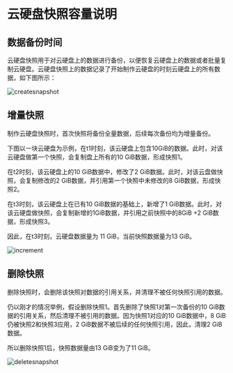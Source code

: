 # **云硬盘快照容量说明**



## 数据备份时间

云硬盘快照用于对云硬盘上的数据进行备份，以便恢复云硬盘上的数据或者批量复制云硬盘。云硬盘快照上的数据记录了开始制作云硬盘的时刻云硬盘上的所有数据，如下图所示：

![createsnapshot](../../../image/Elastic-Compute/CloudDisk/cloud-disk/createsnapshot.png)



## 增量快照

制作云硬盘快照时，首次快照将备份全量数据，后续每次备份均为增量备份。

下图以一块云硬盘为示例，在t1时刻，该云硬盘上包含10GiB的数据。此时，对该云硬盘做第一个快照，会复制盘上所有的10 GiB数据，形成快照1。

在t2时刻，该云硬盘上的10 GiB数据中，修改了2 GiB数据。此时，对该云盘做快照，会复制修改的2 GiB数据，并引用第一个快照中未修改的8 GiB数据，形成快照2。

在t3时刻，该云硬盘上在已有10 GiB数据的基础上，新增了1 GiB数据。此时，对该云硬盘做快照，会复制新增的1GiB数据，并引用之前快照中的8GiB +2 GiB数据，形成快照3。

因此，在t3时刻，云硬盘数据量为 11 GiB，当前快照数据量为13 GiB。

![increment](C:\Users\wangguanyang\Desktop\快照原理文档\increment.png)





## 删除快照

删除快照时，会删除该快照对数据的引用关系，并清理不被任何快照引用的数据。

仍以刚才的情况举例，假设删除快照1。首先删除了快照1对第一次备份的10 GiB数据的引用关系，然后清理不被引用的数据。因为快照1对应的10 GiB数据中，8 GiB仍被快照2和快照3应用，2 GiB数据不被后续的任何快照引用，因此，清理2 GiB数据。

所以删除快照1后，快照数据量由13 GiB变为了11 GiB。

![deletesnapshot](C:\Users\wangguanyang\Desktop\快照原理文档\deletesnapshot.png)
